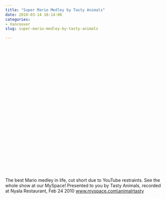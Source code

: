 ```yaml
---
title: "Super Mario Medley by Tasty Animals"
date: 2010-03-14 16:14:00
categories:
- Vancouver
slug: super-mario-medley-by-tasty-animals

---
```


<object width="660" height="405"><param name="movie" value="http://www.youtube.com/v/kwUCOs2YLLw&hl=en_US&fs=1&rel=0&border=1"></param><param name="allowFullScreen" value="true"></param><param name="allowscriptaccess" value="always"></param><embed src="http://www.youtube.com/v/kwUCOs2YLLw&hl=en_US&fs=1&rel=0&border=1" type="application/x-shockwave-flash" allowscriptaccess="always" allowfullscreen="true" width="660" height="405"></embed></object>

The best Mario medley in life, cut short due to YouTube restraints. See the whole show at our MySpace! Presented to you by Tasty Animals, recorded at Nyala Restaurant, Feb 24 2010
<a href="http://www.myspace.com/animalrtasty">www.myspace.com\animalrtasty</a>
